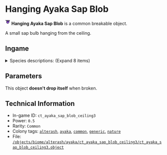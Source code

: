 # Hanging Ayaka Sap Blob

<img src="https://raw.githubusercontent.com/Ceterai/Enternia/main/objects/biome/alterash/ayaka/ct_ayaka_sap_blob_ceiling3/icon.png" alt="Hanging Ayaka Sap Blob icon" loading="lazy" height="16px" width="auto" /> **Hanging Ayaka Sap Blob** is a common breakable object.

A small sap bulb hanging from the ceiling.

## Ingame

<details markdown="1"><summary>Species descriptions: (Expand 8 items)</summary>

- Alta: A bulb of ionic sap. I can gather it for cooking.
- Apex: A resin deposit. It appears to be dripping.
- Avian: A disgusting resin ball.
- Floran: Electric sssap is everywhere. It'ss very sssweet and ssssour.
- Glitch: Disgusted. A viscous resin deposit.
- Human: Resin isn't pleasent to touch.
- Hylotl: A blob of purple resin.
- Novakid: Oozing resin.

</details>

## Parameters

This object **doesn't drop itself** when broken.

## Technical Information

- In-game ID: `ct_ayaka_sap_blob_ceiling3`
- Power: `0.5`
- Rarity: `Common`
- Colony tags: [`alterash`](https://ceterai.github.io/MyEnternia/Wiki/Tags/Alterash), [`ayaka`](https://ceterai.github.io/MyEnternia/Wiki/Tags/Ayaka), [`common`](https://ceterai.github.io/MyEnternia/Wiki/Tags/Common), [`generic`](https://ceterai.github.io/MyEnternia/Wiki/Tags/Generic), [`nature`](https://ceterai.github.io/MyEnternia/Wiki/Tags/Nature)
- File: [`/objects/biome/alterash/ayaka/ct_ayaka_sap_blob_ceiling3/ct_ayaka_sap_blob_ceiling3.object`](https://github.com/Ceterai/Enternia/blob/main/objects/biome/alterash/ayaka/ct_ayaka_sap_blob_ceiling3/ct_ayaka_sap_blob_ceiling3.object)
